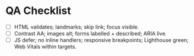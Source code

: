 # QA Checklist
- [ ] HTML validates; landmarks; skip link; focus visible.
- [ ] Contrast AA; images alt; forms labelled + described; ARIA live.
- [ ] JS defer; no inline handlers; responsive breakpoints; Lighthouse green; Web Vitals within targets.
